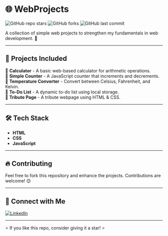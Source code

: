 # 🌐 WebProjects

![GitHub repo stars](https://img.shields.io/github/stars/haribabu-g/WebProjects?style=social)
![GitHub forks](https://img.shields.io/github/forks/haribabu-g/WebProjects?style=social)
![GitHub last commit](https://img.shields.io/github/last-commit/haribabu-g/WebProjects)

A collection of simple web projects to strengthen my fundamentals in web development. 🚀

---

## 📁 Projects Included

📌 **Calculator** - A basic web-based calculator for arithmetic operations.  
📌 **Simple Counter** - A JavaScript counter that increments and decrements.  
📌 **Temperature Converter** - Convert between Celsius, Fahrenheit, and Kelvin.  
📌 **To-Do List** - A dynamic to-do list using local storage.  
📌 **Tribute Page** - A tribute webpage using HTML & CSS.  

---

## 🛠 Tech Stack

- **HTML**  
- **CSS**  
- **JavaScript**  

---


## 🔥 Contributing

Feel free to fork this repository and enhance the projects. Contributions are welcome! 😊

---

## 📌 Connect with Me

[![LinkedIn](https://img.shields.io/badge/LinkedIn-Connect-blue?style=flat&logo=linkedin)](https://www.linkedin.com/in/haribabu-g/)  


---

⭐ If you like this repo, consider giving it a star! ⭐

